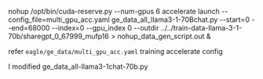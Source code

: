 nohup /opt/bin/cuda-reserve.py --num-gpus 6 accelerate launch --config_file=multi_gpu_acc.yaml  ge_data_all_llama3-1-70Bchat.py --start=0 --end=68000 --index=0 --gpu_index 0 --outdir ../../train-data-llama-3-1-70b/sharegpt_0_67999_mufp16 > nohup_data_gen_script.out &

refer `eagle/ge_data/multi_gpu_acc.yaml` training accelerate config

I modified ge_data_all-llama3-1chat-70b.py